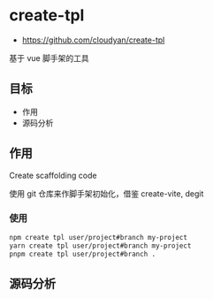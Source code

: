 # create-tpl

- https://github.com/cloudyan/create-tpl

基于 vue 脚手架的工具

## 目标

- 作用
- 源码分析

## 作用

Create scaffolding code

使用 git 仓库来作脚手架初始化，借鉴 create-vite, degit

### 使用

```bash
npm create tpl user/project#branch my-project
yarn create tpl user/project#branch my-project
pnpm create tpl user/project#branch .
```

## 源码分析



